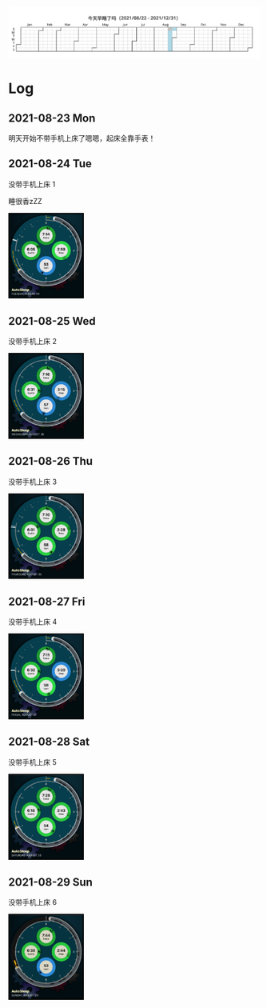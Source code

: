 ![](/Sleep/sleep.svg)

# Log

## 2021-08-23 Mon

明天开始不带手机上床了嗯嗯，起床全靠手表！

## 2021-08-24 Tue

没带手机上床 1

睡很香zZZ

<img src="/Sleep/0824.jpeg" width="30%">

## 2021-08-25 Wed

没带手机上床 2

<img src="/Sleep/0825.jpeg" width="30%">

## 2021-08-26 Thu

没带手机上床 3

<img src="/Sleep/0826.jpeg" width="30%">

## 2021-08-27 Fri

没带手机上床 4

<img src="/Sleep/0827.jpeg" width="30%">

## 2021-08-28 Sat

没带手机上床 5

<img src="/Sleep/0828.jpeg" width="30%">

## 2021-08-29 Sun

没带手机上床 6

<img src="/Sleep/0829.jpeg" width="30%">